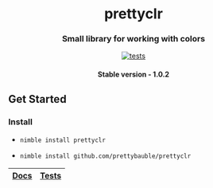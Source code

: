 <div align="center">
  
# prettyclr
### Small library for working with colors
[![tests](https://github.com/prettybauble/prettyclr/actions/workflows/test.yml/badge.svg)](https://github.com/prettybauble/prettyclr/actions/workflows/test.yml)

#### Stable version - 1.0.2

</div>

## Get Started
### Install

-
  ```bash
  nimble install prettyclr
  ```
-
  ```bash
  nimble install github.com/prettybauble/prettyclr
  ```


<div align="center">

|[Docs][]|[Tests][]|
|--------|---------|

</div>

[Docs]:https://prettybauble.github.io/prettyclr/theindex.html
[Tests]:https://github.com/prettybauble/prettyclr/tree/main/tests

